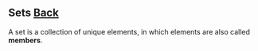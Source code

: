 ## Sets [Back](./../data_structure.md)

A set is a collection of unique elements, in which elements are also called **members**.
